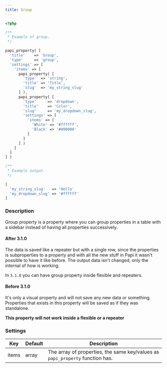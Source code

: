 ```yaml
---
title: Group
---
```


```php
<?php

/**
 * Example of group.
 */

papi_property( [
  'title'    => 'Group',
  'type'     => 'group',
  'settings' => [
    'items' => [
      papi_property( [
        'type'  => 'string',
        'title' => 'Title',
        'slug'  => 'my_string_slug'
      ] ),
      papi_property( [
        'type'     => 'dropdown',
        'title'    => 'Color',
        'slug'     => 'my_dropdown_slug',
        'settings' => [
          'items' => [
            'White' => '#ffffff',
            'Black' => '#000000'
          ]
        ]
      ] )
    ]
  ]
] )

/**
 * Example output.
 */

[
  'my_string_slug'   => 'Hello'
  'my_dropdown_slug' => '#ffffff'
]
```

### Description

Group property is a property where you can group properties in a table with a sidebar instead of having all properties successively.

#### After 3.1.0

The data is saved like a repeater but with a single row, since the properties is subproperties to a property and with all the new stuff in Papi it wasn't possible to have it like before. The output data isn't changed, only the internal of how is working.

In `3.1.0` you can have group property inside flexible and repeaters.

#### Before 3.1.0

It's only a visual property and will not save any new data or something. Properties that exists in this property will be saved as if they was standalone.

**This property will not work inside a flexible or a repeater**

### Settings

Key           | Default       | Description
--------------|---------------|----------------------------------------------------------
items         | array         | The array of properties, the same key/values as `papi_property` function has.
